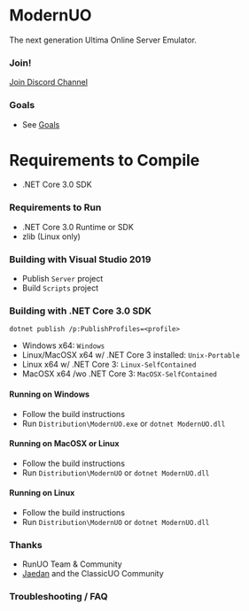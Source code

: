 ModernUO
=====

The next generation Ultima Online Server Emulator.

### Join!
[Join Discord Channel](https://discord.gg/VdyCpjQ)

### Goals
- See [Goals](./GOALS.md)

# Requirements to Compile
- .NET Core 3.0 SDK

### Requirements to Run
- .NET Core 3.0 Runtime or SDK
- zlib (Linux only)

### Building with Visual Studio 2019
- Publish `Server` project
- Build `Scripts` project

### Building with .NET Core 3.0 SDK
`dotnet publish /p:PublishProfiles=<profile>`
- Windows x64: `Windows`
- Linux/MacOSX x64 w/ .NET Core 3 installed: `Unix-Portable`
- Linux x64 w/ .NET Core 3: `Linux-SelfContained`
- MacOSX x64 /wo .NET Core 3: `MacOSX-SelfContained`

#### Running on Windows
- Follow the build instructions
- Run `Distribution\ModernUO.exe` or `dotnet ModernUO.dll`

#### Running on MacOSX or Linux
- Follow the build instructions
- Run `Distribution\ModernUO` or `dotnet ModernUO.dll`

#### Running on Linux
- Follow the build instructions
- Run `Distribution\ModernUO` or `dotnet ModernUO.dll`

### Thanks
- RunUO Team & Community
- [Jaedan](https://github.com/jaedan) and the ClassicUO Community

### Troubleshooting / FAQ
